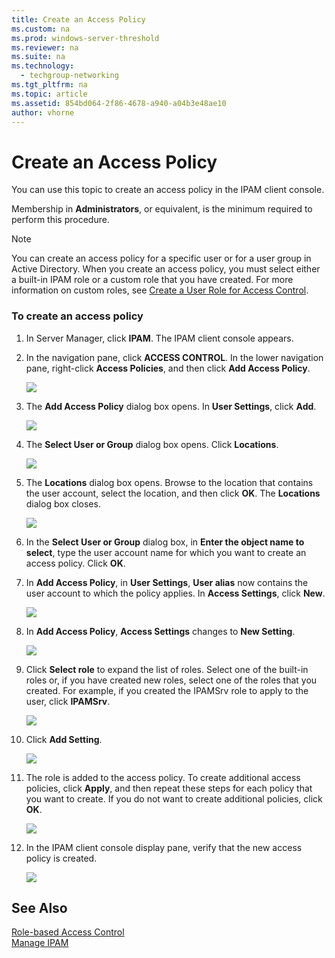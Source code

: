 ```yaml
---
title: Create an Access Policy
ms.custom: na
ms.prod: windows-server-threshold
ms.reviewer: na
ms.suite: na
ms.technology: 
  - techgroup-networking
ms.tgt_pltfrm: na
ms.topic: article
ms.assetid: 854bd064-2f86-4678-a940-a04b3e48ae10
author: vhorne
---
```

# Create an Access Policy
You can use this topic to create an access policy in the IPAM client console.  
  
Membership in **Administrators**, or equivalent, is the minimum required to perform this procedure.  
  
> [!NOTE]  
> You can create an access policy for a specific user or for a user group in Active Directory. When you create an access policy, you must select either a built\-in IPAM role or a custom role that you have created. For more information on custom roles, see [Create a User Role for Access Control](../../technologies/ipam/Create-a-User-Role-for-Access-Control.md).  
  
### To create an access policy  
  
1.  In Server Manager, click  **IPAM**. The IPAM client console appears.  
  
2.  In the navigation pane, click **ACCESS CONTROL**. In the lower navigation pane, right\-click **Access Policies**, and then click **Add Access Policy**.  
  
    ![](../../media/Create-an-Access-Policy/ipam_CreateAP_01.jpg)  
  
3.  The **Add Access Policy** dialog box opens. In **User Settings**, click **Add**.  
  
    ![](../../media/Create-an-Access-Policy/ipam_CreateAP_02.jpg)  
  
4.  The **Select User or Group** dialog box opens. Click **Locations**.  
  
    ![](../../media/Create-an-Access-Policy/ipam_CreateAP_03.jpg)  
  
5.  The **Locations** dialog box opens. Browse to the location that contains the user account, select the location, and then click **OK**. The **Locations** dialog box closes.  
  
    ![](../../media/Create-an-Access-Policy/ipam_CreateAP_04.jpg)  
  
6.  In the **Select User or Group** dialog box, in **Enter the object name to select**, type the user account name for which you want to create an access policy. Click **OK**.  
  
7.  In **Add Access Policy**, in **User Settings**, **User alias** now contains the user account to which the policy applies. In **Access Settings**, click **New**.  
  
    ![](../../media/Create-an-Access-Policy/ipam_CreateAP_05.jpg)  
  
8.  In **Add Access Policy**, **Access Settings** changes to **New Setting**.  
  
    ![](../../media/Create-an-Access-Policy/ipam_CreateAP_06.jpg)  
  
9. Click **Select role** to expand the list of roles. Select one of the built\-in roles or, if you have created new roles, select one of the roles that you created. For example, if you created the IPAMSrv role to apply to the user, click **IPAMSrv**.  
  
    ![](../../media/Create-an-Access-Policy/ipam_CreateAP_07.jpg)  
  
10. Click **Add Setting**.  
  
    ![](../../media/Create-an-Access-Policy/ipam_CreateAP_08.jpg)  
  
11. The role is added to the access policy. To create additional access policies, click **Apply**, and then repeat these steps for each policy that you want to create. If you do not want to create additional policies, click **OK**.  
  
    ![](../../media/Create-an-Access-Policy/ipam_CreateAP_09.jpg)  
  
12. In the IPAM client console display pane, verify that the new access policy is created.  
  
    ![](../../media/Create-an-Access-Policy/ipam_CreateAP_09a.jpg)  
  
## See Also  
[Role-based Access Control](Role-based-Access-Control.md)  
[Manage IPAM](Manage-IPAM.md)  
  

